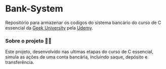 # Bank-System

Repositório para armazenar os codigos do sistema bancário do curso de C essencial da [Geek University](https://www.udemy.com/course/programacao-em-c-essencial/?couponCode=ST22MT240325G3) pela [Udemy](https://www.udemy.com).

### Sobre o projeto 💸🏦

Este projeto, desenvolvido nas ultimas etapas do curso de C essencial, simula as ações de uma conta bancária, incluindo saque, depósito e transferência.
